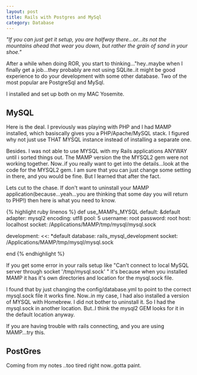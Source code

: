 ```yaml
---
layout: post
title: Rails with Postgres and MySql
category: Database
---
```


<div class="message">
  <cite> "If you can just get it setup, you are halfway there...or...its not the mountains ahead that wear you down, but rather the grain of sand in your shoe." </cite>
</div>

After a while when doing ROR, you start to thinking..."hey..maybe when I finally get a job...they probably are not using SQLite..it might be
good experience to do your development with some other database.  Two of the most popular are PostgreSql and MySql.

I installed and set up both on my MAC Yosemite.

## MySQL
Here is the deal.  I previously was playing with PHP and I had MAMP installed, which basiscally gives you a PHP/Apache/MySQL stack.  I figured
why not just use THAT MYSQL instance instead of installing a separate one.

Besides.  I was not able to use MYSQL with my Rails applications ANYWAY until i sorted things out.  The MAMP version the the MYSQL2 gem were
not working together.  Now..if you really want to get into the details...look at the code for the MYSQL2 gem.  I am sure that you can just
change some setting in there, and you would be fine.  But I learned that after the fact.

Lets cut to the chase.  If don't want to uninstall your MAMP application(because...yeah...you are thinking that some day you will return to PHP!) then
here is what you need to know.

{% highlight ruby linenos %}
def use_MAMPs_MYSQL
default: &default
  adapter: mysql2
  encoding: utf8
  pool: 5
  username: root
  password: root
  host: localhost
  socket: /Applications/MAMP/tmp/mysql/mysql.sock

development:
  <<: *default
  database: rails_mysql_development
  socket: /Applications/MAMP/tmp/mysql/mysql.sock

end
{% endhighlight %}

If you get some error in your rails setup like "Can't connect to local MySQL server through socket '/tmp/mysql.sock' " it's
because when you installed MAMP it has it's own directories and location for the mysql.sock file.

I found that by just changing the config/database.yml to point to the correct mysql.sock file it works fine.
Now..in my case, I had also installed a version of MYSQL with Homebrew.  I did not bother to uninstall it.  So I had the mysql.sock
in another location.  But..I think the mysql2 GEM looks for it in the default location anyway.

If you are having trouble with rails connecting, and you are using MAMP...try this.

## PostGres
Coming from my notes   ..too tired right now..gotta paint.
